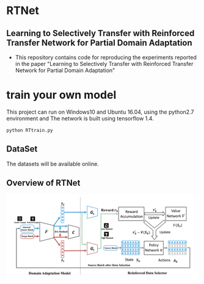 # RTNet
## Learning to Selectively Transfer with Reinforced Transfer Network for Partial Domain Adaptation

* This repository contains code for reproducing the experiments reported in the paper "Learning to Selectively Transfer with Reinforced Transfer Network for Partial Domain Adaptation"

# train your own model
This project can run on Windows10 and Ubuntu 16.04, using the python2.7 environment and The network is built using tensorflow 1.4.

```
python RTtrain.py
```

## DataSet
The datasets will be available online.

## Overview of RTNet

![image](https://github.com/A-bone1/RTNet/blob/master/img/RTNet.png)
